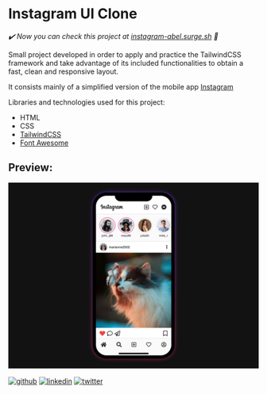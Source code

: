 # Instagram UI Clone

*✔️ Now you can check this project at [instagram-abel.surge.sh](https://instagram-abel.surge.sh) 👀*

Small project developed in order to apply and practice the TailwindCSS framework and take advantage of its included functionalities to obtain a fast, clean and responsive layout.

It consists mainly of a simplified version of the mobile app [Instagram](https://www.instagram.com)


Libraries and technologies used for this project:

 - HTML
 - CSS
 - [TailwindCSS](https://tailwindcss.com)
 - [Font Awesome](https://fontawesome.com)


## Preview:
![enter image description here](https://raw.githubusercontent.com/abelareiza/instagram-ui-clone/main/custom/assets/preview/instagram-preview.png?token=AM6ZQOVAZ64Q5GNF543DTB3BHFQWA)


[<img src='https://img.icons8.com/color/48/000000/github--v1.png' alt='github' height='40'>](https://github.com/abelareiza)
[<img src='https://img.icons8.com/color/48/000000/linkedin.png' alt='linkedin' height='40'>](https://www.linkedin.com/in/abelareiza)
[<img src='https://img.icons8.com/color/48/000000/twitter--v1.png' alt='twitter' height='40'>](https://twitter.com/Enjuavel) 
